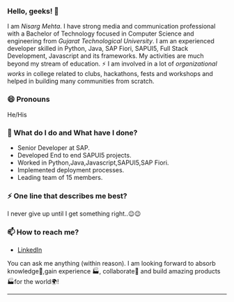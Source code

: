 ### Hello, geeks! 👋

I am _Nisarg Mehta_. I have strong media and communication professional with a Bachelor of Technology focused in Computer Science and engineering from _Gujarat Technological University_. I am an experienced developer skilled in Python, Java, SAP Fiori, SAPUI5, Full Stack Development, Javascript and its frameworks. My activities are much beyond my stream of education. ⚡ I am involved in a lot of *organizational works* in college related to clubs, hackathons, fests and workshops and helped in building many communities from scratch.

### 😄 Pronouns
He/His

### 🌱 What do I do and What have I done? 

- Senior Developer at SAP.
- Developed End to end SAPUI5 projects.
- Worked in Python,Java,Javascript,SAPUI5,SAP Fiori.
- Implemented deployment processes.
- Leading team of 15 members.

### ⚡ One line that describes me best? 
I never give up until I get something right..😉😉

### 📫 How to reach me?
- [LinkedIn](https://www.linkedin.com/in/nisarg-mehta-89571b118/) 

You can ask me anything (within reason). I am looking forward to absorb knowledge🧠,gain experience 🏭, collaborate🤝 and build amazing products 🏭for the world🌍!


***


<!--
**Nickcasm/Nickcasm** is a ✨ _special_ ✨ repository because its `README.md` (this file) appears on your GitHub profile.

Here are some ideas to get you started:

- 🔭 I’m currently working on ...
- 🌱 I’m currently learning ...
- 👯 I’m looking to collaborate on ...
- 🤔 I’m looking for help with ...
- 💬 Ask me about ...
- 📫 How to reach me: ...
- 😄 Pronouns: ...
- ⚡ Fun fact: ...
-->
